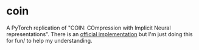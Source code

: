 # coin
A PyTorch replication of "COIN: COmpression with Implicit Neural representations". There is an [official implementation](https://github.com/EmilienDupont/coin) but I'm just doing this for fun/ to help my understanding. 

